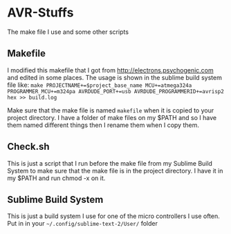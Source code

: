AVR-Stuffs
==========

The make file I use and some other scripts

Makefile
---------
I modified this makefile that I got from http://electrons.psychogenic.com and edited in some places. 
The usage is shown in the sublime build system file like:
`make PROJECTNAME+=$project_base_name MCU+=atmega324a PROGRAMMER_MCU+=m324pa AVRDUDE_PORT+=usb AVRDUDE_PROGRAMMERID+=avrisp2 hex >> build.log`

Make sure that the make file is named `makefile` when it is copied to your project directory. I have a folder of make files on my $PATH and so I have them named different things then I rename them when I copy them.

Check.sh
---------
This is just a script that I run before the make file from my Sublime Build System to make sure that the make file is in the project directory. I have it in my $PATH and run chmod -x on it.

Sublime Build System
---------------------
This is just a build system I use for one of the micro controllers I use often.
Put in in your `~/.config/sublime-text-2/User/` folder
